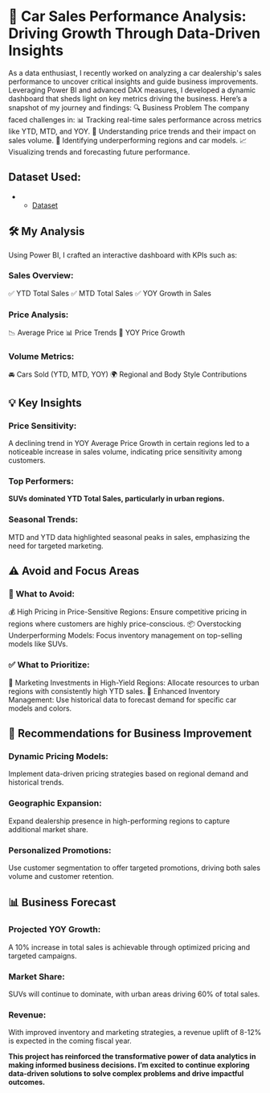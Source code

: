 # 🚗 Car Sales Performance Analysis: Driving Growth Through Data-Driven Insights
                                                                                                                 
  As a data enthusiast, I recently worked on analyzing a car dealership's sales performance to uncover critical insights and guide business improvements. Leveraging Power BI and advanced DAX measures, I developed a dynamic dashboard that sheds light on key metrics driving the business. Here’s a snapshot of my journey and findings:
🔍 Business Problem
The company faced challenges in:
📊 Tracking real-time sales performance across metrics like YTD, MTD, and YOY.
💸 Understanding price trends and their impact on sales volume.
🚩 Identifying underperforming regions and car models.
📈 Visualizing trends and forecasting future performance.

## Dataset Used: 
- - <a href="https://github.com/hithisisbag420/Car_Sales_Analysis_Dashboard/blob/main/Car%20Sales.xlsx">Dataset</a>
## 🛠 My Analysis
Using Power BI, I crafted an interactive dashboard with KPIs such as:

### Sales Overview:
✅ YTD Total Sales
✅ MTD Total Sales
✅ YOY Growth in Sales

### Price Analysis:
📉 Average Price
📊 Price Trends
🔄 YOY Price Growth

### Volume Metrics:
🚘 Cars Sold (YTD, MTD, YOY)
🌍 Regional and Body Style Contributions

## 💡 Key Insights
### Price Sensitivity:
A declining trend in YOY Average Price Growth in certain regions led to a noticeable increase in sales volume, indicating price sensitivity among customers.
### Top Performers:
**SUVs dominated YTD Total Sales, particularly in urban regions.**

### Seasonal Trends:
MTD and YTD data highlighted seasonal peaks in sales, emphasizing the need for targeted marketing.

## ⚠️ Avoid and Focus Areas

### 🚫 What to Avoid:
💰 High Pricing in Price-Sensitive Regions: Ensure competitive pricing in regions where customers are highly price-conscious.
📦 Overstocking Underperforming Models: Focus inventory management on top-selling models like SUVs.

### ✅ What to Prioritize:
📍 Marketing Investments in High-Yield Regions: Allocate resources to urban regions with consistently high YTD sales.
🔄 Enhanced Inventory Management: Use historical data to forecast demand for specific car models and colors.

## 🔧 Recommendations for Business Improvement

### Dynamic Pricing Models:
Implement data-driven pricing strategies based on regional demand and historical trends.

### Geographic Expansion:
Expand dealership presence in high-performing regions to capture additional market share.

### Personalized Promotions:
Use customer segmentation to offer targeted promotions, driving both sales volume and customer retention.

## 📊 Business Forecast
### Projected YOY Growth:
A 10% increase in total sales is achievable through optimized pricing and targeted campaigns.

### Market Share:
SUVs will continue to dominate, with urban areas driving 60% of total sales.
### Revenue:
With improved inventory and marketing strategies, a revenue uplift of 8-12% is expected in the coming fiscal year.

**This project has reinforced the transformative power of data analytics in making informed business decisions. I’m excited to continue exploring data-driven solutions to solve complex problems and drive impactful outcomes.**
